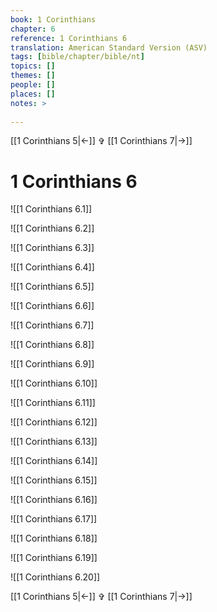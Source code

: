 ```yaml
---
book: 1 Corinthians
chapter: 6
reference: 1 Corinthians 6
translation: American Standard Version (ASV)
tags: [bible/chapter/bible/nt]
topics: []
themes: []
people: []
places: []
notes: >
  
---
```


[[1 Corinthians 5|<-]] ✞ [[1 Corinthians 7|->]]

# 1 Corinthians 6

![[1 Corinthians 6.1]]

![[1 Corinthians 6.2]]

![[1 Corinthians 6.3]]

![[1 Corinthians 6.4]]

![[1 Corinthians 6.5]]

![[1 Corinthians 6.6]]

![[1 Corinthians 6.7]]

![[1 Corinthians 6.8]]

![[1 Corinthians 6.9]]

![[1 Corinthians 6.10]]

![[1 Corinthians 6.11]]

![[1 Corinthians 6.12]]

![[1 Corinthians 6.13]]

![[1 Corinthians 6.14]]

![[1 Corinthians 6.15]]

![[1 Corinthians 6.16]]

![[1 Corinthians 6.17]]

![[1 Corinthians 6.18]]

![[1 Corinthians 6.19]]

![[1 Corinthians 6.20]]

[[1 Corinthians 5|<-]] ✞ [[1 Corinthians 7|->]]
